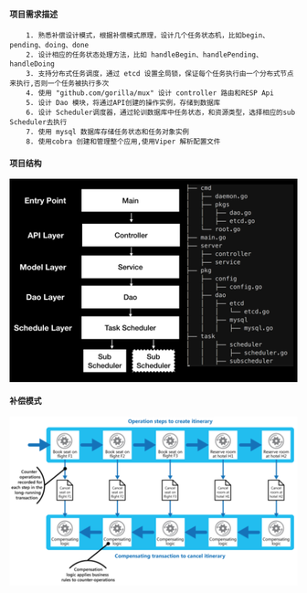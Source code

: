 #### 项目需求描述
```text
    1. 熟悉补偿设计模式，根据补偿模式原理，设计几个任务状态机，比如begin、pending、doing、done
    2. 设计相应的任务状态处理方法，比如 handleBegin、handlePending、handleDoing
    3. 支持分布式任务调度，通过 etcd 设置全局锁，保证每个任务执行由一个分布式节点来执行,否则一个任务被执行多次
    4. 使用 "github.com/gorilla/mux" 设计 controller 路由和RESP Api
    5. 设计 Dao 模块，将通过API创建的操作实例，存储到数据库
    6. 设计 Scheduler调度器，通过轮训数据库中任务状态，和资源类型，选择相应的sub Scheduler去执行
    7. 使用 mysql 数据库存储任务状态和任务对象实例
    8. 使用cobra 创建和管理整个应用,使用Viper 解析配置文件
```

#### 项目结构
![test](code.png  "test")

#### 补偿模式
![test](pattern.png  "test")
